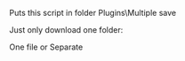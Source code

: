 Puts this script in folder Plugins\Multiple save



Just only download one folder:

One file or Separate
